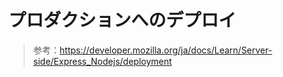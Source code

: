 # プロダクションへのデプロイ

> 参考：https://developer.mozilla.org/ja/docs/Learn/Server-side/Express_Nodejs/deployment